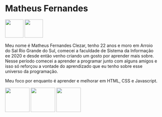 <h1>Matheus Fernandes</h1>

<a href="https://twitter.com/Maatthhzz" target="_blank"><img loading="lazy" src="https://github.com/MatheusFernandesClezar/matheusfernandesclezar/assets/155482292/59f39345-a2c5-4738-9e62-191a6be1d346" width="60" height="60"  target="_blank"></a>
<a href="https://www.instagram.com/matheuszfc/" target="_blank"><img loading="lazy" src="https://github.com/MatheusFernandesClezar/matheusfernandesclezar/assets/155482292/2f0bc1ae-adc1-45e7-ae8c-3f6c23430d7d" width="60" height="60" target="_blank"></a>    

Meu nome é Matheus Fernandes Clezar, tenho 22 anos e moro em Arroio do Sal Rio Grande do Sul, comecei a faculdade de Sistema da Informação ee 2020 e desde então venho criando um gosto por aprender mais sobre.
Nesse período comecei a aprender a programar junto com alguns amigos e isso só reforçou a vontade do aprendizado que eu tenho sobre esse universo da programação.

Meu foco por enquanto é aprender e melhorar em HTML, CSS e Javascript.

<a href="#" target="_blank"><img loading="lazy" src="https://github.com/MatheusFernandesClezar/matheusfernandesclezar/assets/155482292/23abf411-d79c-4ebe-9881-6359783dd545" width="80" height="80"  target="_blank"></a>
<a href="#" target="_blank"><img loading="lazy" src="https://github.com/MatheusFernandesClezar/matheusfernandesclezar/assets/155482292/2a611374-5a25-4bb9-9632-01cacdc24207" width="80" height="80"  target="_blank"></a>
<a href="#" target="_blank"><img loading="lazy" src="https://github.com/MatheusFernandesClezar/matheusfernandesclezar/assets/155482292/033b85c7-3d1e-4454-927c-7344d4f5aed4" width="80" height="80"  target="_blank"></a>

          
          
          
<!--
**MatheusFernandesClezar/matheusfernandesclezar** is a ✨ _special_ ✨ repository because its `README.md` (this file) appears on your GitHub profile.

Here are some ideas to get you started:

- 🔭 I’m currently working on ...
- 🌱 I’m currently learning ...
- 👯 I’m looking to collaborate on ...
- 🤔 I’m looking for help with ...
- 💬 Ask me about ...
- 📫 How to reach me: ...
- 😄 Pronouns: ...
- ⚡ Fun fact: ...
-->
